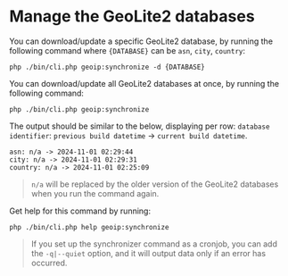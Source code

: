 # Manage the GeoLite2 databases

You can download/update a specific GeoLite2 database, by running the following command where `{DATABASE}` can be `asn`, `city`, `country`:

```shell
php ./bin/cli.php geoip:synchronize -d {DATABASE}
```

You can download/update all GeoLite2 databases at once, by running the following command:

```shell
php ./bin/cli.php geoip:synchronize
```

The output should be similar to the below, displaying per row: `database identifier`: `previous build datetime` -> `current build datetime`.

```shell
asn: n/a -> 2024-11-01 02:29:44
city: n/a -> 2024-11-01 02:29:31
country: n/a -> 2024-11-01 02:25:09
```

> `n/a` will be replaced by the older version of the GeoLite2 databases when you run the command again.

Get help for this command by running:

```shell
php ./bin/cli.php help geoip:synchronize
```

> If you set up the synchronizer command as a cronjob, you can add the `-q|--quiet` option, and it will output data only if an error has occurred.
